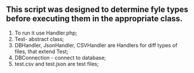 ## This script was designed to determine fyle types before executing them in the appropriate class.

1. To run it use Handler.php;
2. Test- abstract class;
3. DBHandler, JsonHandler, CSVHandler are Handlers for diff types of files, that extend Test;
4. DBConnection - connect to database;
5. test.csv and test.json are test files;
#### 

